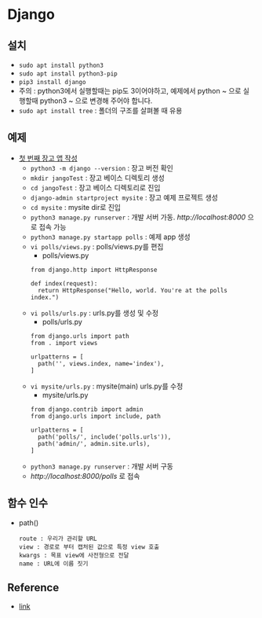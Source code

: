 # Django

## 설치
- `sudo apt install python3`
- `sudo apt install python3-pip`
- `pip3 install django`
- 주의 : python3에서 실행할때는 pip도 3이어야하고, 예제에서 python ~ 으로 실행할때 python3 ~ 으로 변경해 주어야 합니다.
- `sudo apt install tree` : 폴더의 구조를 살펴볼 때 유용

## 예제
- [첫 번째 장고 앱 작성](https://docs.djangoproject.com/ko/2.1/intro/tutorial01/)
  - `python3 -m django --version` : 장고 버전 확인
  - `mkdir jangoTest` : 장고 베이스 디렉토리 생성
  - `cd jangoTest` : 장고 베이스 디렉토리로 진입
  - `django-admin startproject mysite` : 장고 예제 프로젝트 생성
  - `cd mysite` : mysite dir로 진입
  - `python3 manage.py runserver` : 개발 서버 가동. *http://localhost:8000* 으로 접속 가능
  - `python3 manage.py startapp polls` : 예제 app 생성
  - `vi polls/views.py` : polls/views.py를 편집
    - polls/views.py
    ```
    from django.http import HttpResponse

    def index(request):
      return HttpResponse("Hello, world. You're at the polls index.")
    ```
  - `vi polls/urls.py` : urls.py를 생성 및 수정
    - polls/urls.py
    ```
    from django.urls import path
    from . import views

    urlpatterns = [
      path('', views.index, name='index'),
    ]
    ```
  - `vi mysite/urls.py` : mysite(main) urls.py를 수정
    - mysite/urls.py
    ```
    from django.contrib import admin
    from django.urls import include, path

    urlpatterns = [
      path('polls/', include('polls.urls')),
      path('admin/', admin.site.urls),
    ]
    ```
  - `python3 manage.py runserver` : 개발 서버 구동
  - *http://localhost:8000/polls* 로 접속
  
## 함수 인수
- path()
  ```
  route : 우리가 관리할 URL
  view : 경로로 부터 캡처된 값으로 특정 view 호출
  kwargs : 목표 view에 사전형으로 전달
  name : URL에 이름 짓기
  ```



## Reference
- [link](https://docs.djangoproject.com/ko/2.1/intro/tutorial01/)
